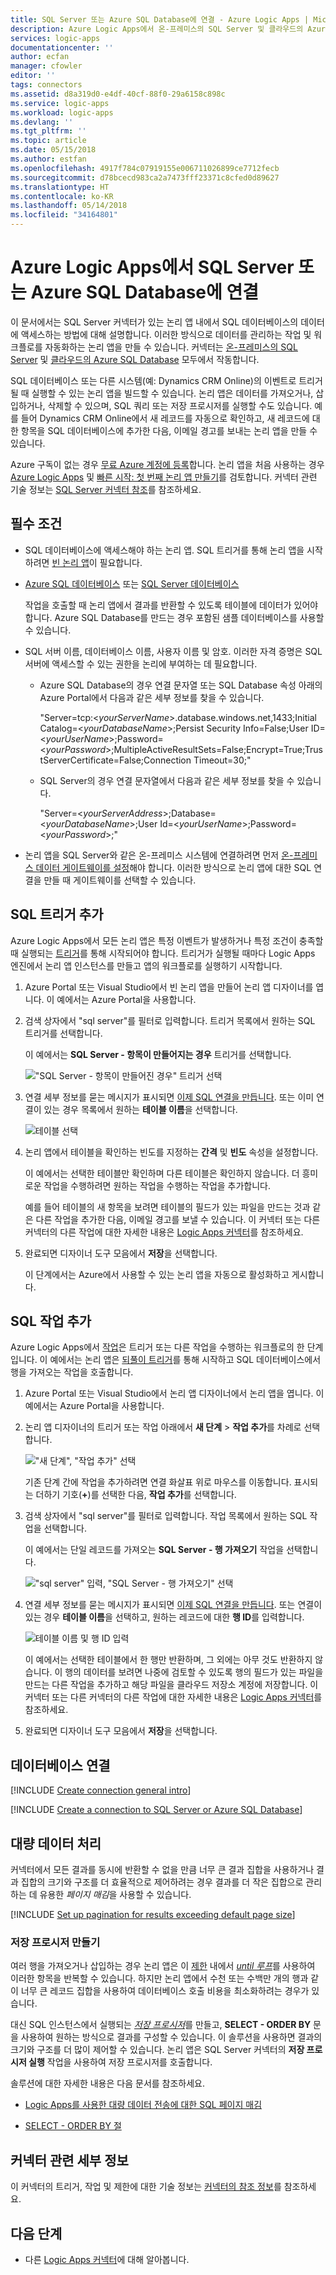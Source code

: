 ```yaml
---
title: SQL Server 또는 Azure SQL Database에 연결 - Azure Logic Apps | Microsoft Docs
description: Azure Logic Apps에서 온-프레미스의 SQL Server 및 클라우드의 Azure SQL Database에 대한 연결을 만듭니다.
services: logic-apps
documentationcenter: ''
author: ecfan
manager: cfowler
editor: ''
tags: connectors
ms.assetid: d8a319d0-e4df-40cf-88f0-29a6158c898c
ms.service: logic-apps
ms.workload: logic-apps
ms.devlang: ''
ms.tgt_pltfrm: ''
ms.topic: article
ms.date: 05/15/2018
ms.author: estfan
ms.openlocfilehash: 4917f784c07919155e006711026899ce7712fecb
ms.sourcegitcommit: d78bcecd983ca2a7473fff23371c8cfed0d89627
ms.translationtype: HT
ms.contentlocale: ko-KR
ms.lasthandoff: 05/14/2018
ms.locfileid: "34164801"
---
```

# <a name="connect-to-sql-server-or-azure-sql-database-from-azure-logic-apps"></a>Azure Logic Apps에서 SQL Server 또는 Azure SQL Database에 연결

이 문서에서는 SQL Server 커넥터가 있는 논리 앱 내에서 SQL 데이터베이스의 데이터에 액세스하는 방법에 대해 설명합니다. 이러한 방식으로 데이터를 관리하는 작업 및 워크플로를 자동화하는 논리 앱을 만들 수 있습니다. 커넥터는 [온-프레미스의 SQL Server](https://docs.microsoft.com/sql/sql-server/sql-server-technical-documentation) 및 [클라우드의 Azure SQL Database](https://docs.microsoft.com/azure/sql-database/sql-database-technical-overview) 모두에서 작동합니다. 

SQL 데이터베이스 또는 다른 시스템(예: Dynamics CRM Online)의 이벤트로 트리거될 때 실행할 수 있는 논리 앱을 빌드할 수 있습니다. 논리 앱은 데이터를 가져오거나, 삽입하거나, 삭제할 수 있으며, SQL 쿼리 또는 저장 프로시저를 실행할 수도 있습니다. 예를 들어 Dynamics CRM Online에서 새 레코드를 자동으로 확인하고, 새 레코드에 대한 항목을 SQL 데이터베이스에 추가한 다음, 이메일 경고를 보내는 논리 앱을 만들 수 있습니다.

Azure 구독이 없는 경우 <a href="https://azure.microsoft.com/free/" target="_blank">무료 Azure 계정에 등록</a>합니다. 논리 앱을 처음 사용하는 경우 [Azure Logic Apps](../logic-apps/logic-apps-overview.md) 및 [빠른 시작: 첫 번째 논리 앱 만들기](../logic-apps/quickstart-create-first-logic-app-workflow.md)를 검토합니다. 커넥터 관련 기술 정보는 <a href="https://docs.microsoft.com/connectors/sql/" target="blank">SQL Server 커넥터 참조</a>를 참조하세요.

## <a name="prerequisites"></a>필수 조건

* SQL 데이터베이스에 액세스해야 하는 논리 앱. SQL 트리거를 통해 논리 앱을 시작하려면 [빈 논리 앱](../logic-apps/quickstart-create-first-logic-app-workflow.md)이 필요합니다. 

* [Azure SQL 데이터베이스](../sql-database/sql-database-get-started-portal.md) 또는 [SQL Server 데이터베이스](https://docs.microsoft.com/sql/relational-databases/databases/create-a-database) 

  작업을 호출할 때 논리 앱에서 결과를 반환할 수 있도록 테이블에 데이터가 있어야 합니다. Azure SQL Database를 만드는 경우 포함된 샘플 데이터베이스를 사용할 수 있습니다. 

* SQL 서버 이름, 데이터베이스 이름, 사용자 이름 및 암호. 이러한 자격 증명은 SQL 서버에 액세스할 수 있는 권한을 논리에 부여하는 데 필요합니다. 

  * Azure SQL Database의 경우 연결 문자열 또는 SQL Database 속성 아래의 Azure Portal에서 다음과 같은 세부 정보를 찾을 수 있습니다.

    "Server=tcp:<*yourServerName*>.database.windows.net,1433;Initial Catalog=<*yourDatabaseName*>;Persist Security Info=False;User ID=<*yourUserName*>;Password=<*yourPassword*>;MultipleActiveResultSets=False;Encrypt=True;TrustServerCertificate=False;Connection Timeout=30;"

  * SQL Server의 경우 연결 문자열에서 다음과 같은 세부 정보를 찾을 수 있습니다. 

    "Server=<*yourServerAddress*>;Database=<*yourDatabaseName*>;User Id=<*yourUserName*>;Password=<*yourPassword*>;"

* 논리 앱을 SQL Server와 같은 온-프레미스 시스템에 연결하려면 먼저 [온-프레미스 데이터 게이트웨이를 설정](../logic-apps/logic-apps-gateway-install.md)해야 합니다. 이러한 방식으로 논리 앱에 대한 SQL 연결을 만들 때 게이트웨이를 선택할 수 있습니다.

<a name="add-sql-trigger"></a>

## <a name="add-sql-trigger"></a>SQL 트리거 추가

Azure Logic Apps에서 모든 논리 앱은 특정 이벤트가 발생하거나 특정 조건이 충족할 때 실행되는 [트리거](../logic-apps/logic-apps-overview.md#logic-app-concepts)를 통해 시작되어야 합니다. 트리거가 실행될 때마다 Logic Apps 엔진에서 논리 앱 인스턴스를 만들고 앱의 워크플로를 실행하기 시작합니다.

1. Azure Portal 또는 Visual Studio에서 빈 논리 앱을 만들어 논리 앱 디자이너를 엽니다. 이 예에서는 Azure Portal을 사용합니다.

2. 검색 상자에서 "sql server"를 필터로 입력합니다. 트리거 목록에서 원하는 SQL 트리거를 선택합니다. 

   이 예에서는 **SQL Server - 항목이 만들어지는 경우** 트리거를 선택합니다.

   !["SQL Server - 항목이 만들어진 경우" 트리거 선택](./media/connectors-create-api-sqlazure/sql-server-trigger.png)

3. 연결 세부 정보를 묻는 메시지가 표시되면 [이제 SQL 연결을 만듭니다](#create-connection). 
   또는 이미 연결이 있는 경우 목록에서 원하는 **테이블 이름**을 선택합니다.

   ![테이블 선택](./media/connectors-create-api-sqlazure/azure-sql-database-table.png)

4. 논리 앱에서 테이블을 확인하는 빈도를 지정하는 **간격** 및 **빈도** 속성을 설정합니다.

   이 예에서는 선택한 테이블만 확인하며 다른 테이블은 확인하지 않습니다. 
   더 흥미로운 작업을 수행하려면 원하는 작업을 수행하는 작업을 추가합니다. 
   
   예를 들어 테이블의 새 항목을 보려면 테이블의 필드가 있는 파일을 만드는 것과 같은 다른 작업을 추가한 다음, 이메일 경고를 보낼 수 있습니다. 
   이 커넥터 또는 다른 커넥터의 다른 작업에 대한 자세한 내용은 [Logic Apps 커넥터](../connectors/apis-list.md)를 참조하세요.

5. 완료되면 디자이너 도구 모음에서 **저장**을 선택합니다. 

   이 단계에서는 Azure에서 사용할 수 있는 논리 앱을 자동으로 활성화하고 게시합니다. 

<a name="add-sql-action"></a>

## <a name="add-sql-action"></a>SQL 작업 추가

Azure Logic Apps에서 [작업](../logic-apps/logic-apps-overview.md#logic-app-concepts)은 트리거 또는 다른 작업을 수행하는 워크플로의 한 단계입니다. 이 예에서는 논리 앱은 [되풀이 트리거](../connectors/connectors-native-recurrence.md)를 통해 시작하고 SQL 데이터베이스에서 행을 가져오는 작업을 호출합니다.

1. Azure Portal 또는 Visual Studio에서 논리 앱 디자이너에서 논리 앱을 엽니다. 이 예에서는 Azure Portal을 사용합니다.

2. 논리 앱 디자이너의 트리거 또는 작업 아래에서 **새 단계** > **작업 추가**를 차례로 선택합니다.

   !["새 단계", "작업 추가" 선택](./media/connectors-create-api-sqlazure/add-action.png)
   
   기존 단계 간에 작업을 추가하려면 연결 화살표 위로 마우스를 이동합니다. 
   표시되는 더하기 기호(**+**)를 선택한 다음, **작업 추가**를 선택합니다.

2. 검색 상자에서 "sql server"를 필터로 입력합니다. 작업 목록에서 원하는 SQL 작업을 선택합니다. 

   이 예에서는 단일 레코드를 가져오는 **SQL Server - 행 가져오기** 작업을 선택합니다. 

   !["sql server" 입력, "SQL Server - 행 가져오기" 선택](./media/connectors-create-api-sqlazure/select-sql-get-row.png) 

3. 연결 세부 정보를 묻는 메시지가 표시되면 [이제 SQL 연결을 만듭니다](#create-connection). 
   또는 연결이 있는 경우 **테이블 이름**을 선택하고, 원하는 레코드에 대한 **행 ID**를 입력합니다.

   ![테이블 이름 및 행 ID 입력](./media/connectors-create-api-sqlazure/table-row-id.png)
   
   이 예에서는 선택한 테이블에서 한 행만 반환하며, 그 외에는 아무 것도 반환하지 않습니다. 
   이 행의 데이터를 보려면 나중에 검토할 수 있도록 행의 필드가 있는 파일을 만드는 다른 작업을 추가하고 해당 파일을 클라우드 저장소 계정에 저장합니다. 이 커넥터 또는 다른 커넥터의 다른 작업에 대한 자세한 내용은 [Logic Apps 커넥터](../connectors/apis-list.md)를 참조하세요.

4. 완료되면 디자이너 도구 모음에서 **저장**을 선택합니다. 

<a name="create-connection"></a>

## <a name="connect-to-your-database"></a>데이터베이스 연결

[!INCLUDE [Create connection general intro](../../includes/connectors-create-connection-general-intro.md)]

[!INCLUDE [Create a connection to SQL Server or Azure SQL Database](../../includes/connectors-create-api-sqlazure.md)]

## <a name="process-data-in-bulk"></a>대량 데이터 처리

커넥터에서 모든 결과를 동시에 반환할 수 없을 만큼 너무 큰 결과 집합을 사용하거나 결과 집합의 크기와 구조를 더 효율적으로 제어하려는 경우 결과를 더 작은 집합으로 관리하는 데 유용한 *페이지 매김*을 사용할 수 있습니다. 

[!INCLUDE [Set up pagination for results exceeding default page size](../../includes/connectors-pagination-bulk-data-transfer.md)]

### <a name="create-a-stored-procedure"></a>저장 프로시저 만들기

여러 행을 가져오거나 삽입하는 경우 논리 앱은 이 [제한](../logic-apps/logic-apps-limits-and-config.md) 내에서 [*until 루프*](../logic-apps/logic-apps-control-flow-loops.md#until-loop)를 사용하여 이러한 항목을 반복할 수 있습니다. 하지만 논리 앱에서 수천 또는 수백만 개의 행과 같이 너무 큰 레코드 집합을 사용하여 데이터베이스 호출 비용을 최소화하려는 경우가 있습니다. 

대신 SQL 인스턴스에서 실행되는 <a href="https://docs.microsoft.com/sql/relational-databases/stored-procedures/stored-procedures-database-engine" target="blank">*저장 프로시저*</a>를 만들고, **SELECT - ORDER BY** 문을 사용하여 원하는 방식으로 결과를 구성할 수 있습니다. 이 솔루션을 사용하면 결과의 크기와 구조를 더 많이 제어할 수 있습니다. 논리 앱은 SQL Server 커넥터의 **저장 프로시저 실행** 작업을 사용하여 저장 프로시저를 호출합니다. 

솔루션에 대한 자세한 내용은 다음 문서를 참조하세요.

* <a href="https://social.technet.microsoft.com/wiki/contents/articles/40060.sql-pagination-for-bulk-data-transfer-with-logic-apps.aspx" target="_blank">Logic Apps를 사용한 대량 데이터 전송에 대한 SQL 페이지 매김</a>

* <a href="https://docs.microsoft.com/sql/t-sql/queries/select-order-by-clause-transact-sql" target="_blank">SELECT - ORDER BY 절</a>

## <a name="connector-specific-details"></a>커넥터 관련 세부 정보

이 커넥터의 트리거, 작업 및 제한에 대한 기술 정보는 [커넥터의 참조 정보](/connectors/sql/)를 참조하세요. 

## <a name="next-steps"></a>다음 단계

* 다른 [Logic Apps 커넥터](../connectors/apis-list.md)에 대해 알아봅니다.

